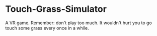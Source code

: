 # Touch-Grass-Simulator
 A VR game. Remember: don't play too much. It wouldn't hurt you to go touch some grass every once in a while.
